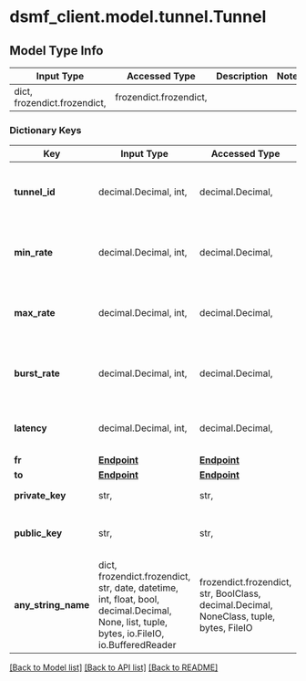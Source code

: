 # dsmf_client.model.tunnel.Tunnel

## Model Type Info
Input Type | Accessed Type | Description | Notes
------------ | ------------- | ------------- | -------------
dict, frozendict.frozendict,  | frozendict.frozendict,  |  | 

### Dictionary Keys
Key | Input Type | Accessed Type | Description | Notes
------------ | ------------- | ------------- | ------------- | -------------
**tunnel_id** | decimal.Decimal, int,  | decimal.Decimal,  | The tunnel identifier | [optional] value must be a 32 bit integer
**min_rate** | decimal.Decimal, int,  | decimal.Decimal,  | The minimum transmission rate as bits/s | [optional] value must be a 64 bit integer
**max_rate** | decimal.Decimal, int,  | decimal.Decimal,  | The maximum transmission rate as bits/s | [optional] value must be a 64 bit integer
**burst_rate** | decimal.Decimal, int,  | decimal.Decimal,  | The burst transmission rate as bits/s | [optional] value must be a 64 bit integer
**latency** | decimal.Decimal, int,  | decimal.Decimal,  | The required maximum latency | [optional] 
**fr** | [**Endpoint**](Endpoint.md) | [**Endpoint**](Endpoint.md) |  | [optional] 
**to** | [**Endpoint**](Endpoint.md) | [**Endpoint**](Endpoint.md) |  | [optional] 
**private_key** | str,  | str,  | The tunnel private key | [optional] 
**public_key** | str,  | str,  | The tunnel public key (of the other side) | [optional] 
**any_string_name** | dict, frozendict.frozendict, str, date, datetime, int, float, bool, decimal.Decimal, None, list, tuple, bytes, io.FileIO, io.BufferedReader | frozendict.frozendict, str, BoolClass, decimal.Decimal, NoneClass, tuple, bytes, FileIO | any string name can be used but the value must be the correct type | [optional]

[[Back to Model list]](../../README.md#documentation-for-models) [[Back to API list]](../../README.md#documentation-for-api-endpoints) [[Back to README]](../../README.md)

